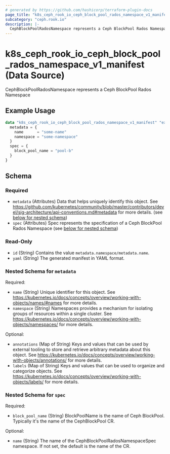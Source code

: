 ```yaml
---
# generated by https://github.com/hashicorp/terraform-plugin-docs
page_title: "k8s_ceph_rook_io_ceph_block_pool_rados_namespace_v1_manifest Data Source - terraform-provider-k8s"
subcategory: "ceph.rook.io"
description: |-
  CephBlockPoolRadosNamespace represents a Ceph BlockPool Rados Namespace
---
```


# k8s_ceph_rook_io_ceph_block_pool_rados_namespace_v1_manifest (Data Source)

CephBlockPoolRadosNamespace represents a Ceph BlockPool Rados Namespace

## Example Usage

```terraform
data "k8s_ceph_rook_io_ceph_block_pool_rados_namespace_v1_manifest" "example" {
  metadata = {
    name      = "some-name"
    namespace = "some-namespace"
  }
  spec = {
    block_pool_name = "pool-b"
  }
}
```

<!-- schema generated by tfplugindocs -->
## Schema

### Required

- `metadata` (Attributes) Data that helps uniquely identify this object. See https://github.com/kubernetes/community/blob/master/contributors/devel/sig-architecture/api-conventions.md#metadata for more details. (see [below for nested schema](#nestedatt--metadata))
- `spec` (Attributes) Spec represents the specification of a Ceph BlockPool Rados Namespace (see [below for nested schema](#nestedatt--spec))

### Read-Only

- `id` (String) Contains the value `metadata.namespace/metadata.name`.
- `yaml` (String) The generated manifest in YAML format.

<a id="nestedatt--metadata"></a>
### Nested Schema for `metadata`

Required:

- `name` (String) Unique identifier for this object. See https://kubernetes.io/docs/concepts/overview/working-with-objects/names/#names for more details.
- `namespace` (String) Namespaces provides a mechanism for isolating groups of resources within a single cluster. See https://kubernetes.io/docs/concepts/overview/working-with-objects/namespaces/ for more details.

Optional:

- `annotations` (Map of String) Keys and values that can be used by external tooling to store and retrieve arbitrary metadata about this object. See https://kubernetes.io/docs/concepts/overview/working-with-objects/annotations/ for more details.
- `labels` (Map of String) Keys and values that can be used to organize and categorize objects. See https://kubernetes.io/docs/concepts/overview/working-with-objects/labels/ for more details.


<a id="nestedatt--spec"></a>
### Nested Schema for `spec`

Required:

- `block_pool_name` (String) BlockPoolName is the name of Ceph BlockPool. Typically it's the name of the CephBlockPool CR.

Optional:

- `name` (String) The name of the CephBlockPoolRadosNamespaceSpec namespace. If not set, the default is the name of the CR.
